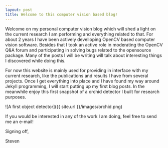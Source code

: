 ```yaml
---
layout: post
title: Welcome to this computer vision based blog!
---
```


Welcome on my personal computer vision blog which will shed a light on the current research I am performing and everything related to that. For about 2 years I have been actively develloping OpenCV based computer vision software. Besides that I took an active role in moderating the OpenCV Q&A forum and participating in solving bugs related to the opensource package. Many of the posts I will be writing will talk about interesting things I discovered while doing this.

For now this website is mainly used for providing in interface with my current research, like the publications and results I have from several projects. Once I get everything into place and I have found my way around Jekyll programming, I will start putting up my first blog posts. In the meanwhile enjoy this first snapshot of a orchid detector I built for research purposes.

![A first object detector]({{ site.url }}/images/orchid.png)

If you would be interested in any of the work I am doing, feel free to send me an e-mail!

Signing off,

Steven
